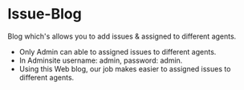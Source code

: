 # Issue-Blog

Blog which's allows you to add issues &amp; assigned to different agents.

- Only Admin can able to assigned issues to different agents.
- In Adminsite username: admin, password: admin.
- Using this Web blog, our job makes easier to assigned issues to different agents.
